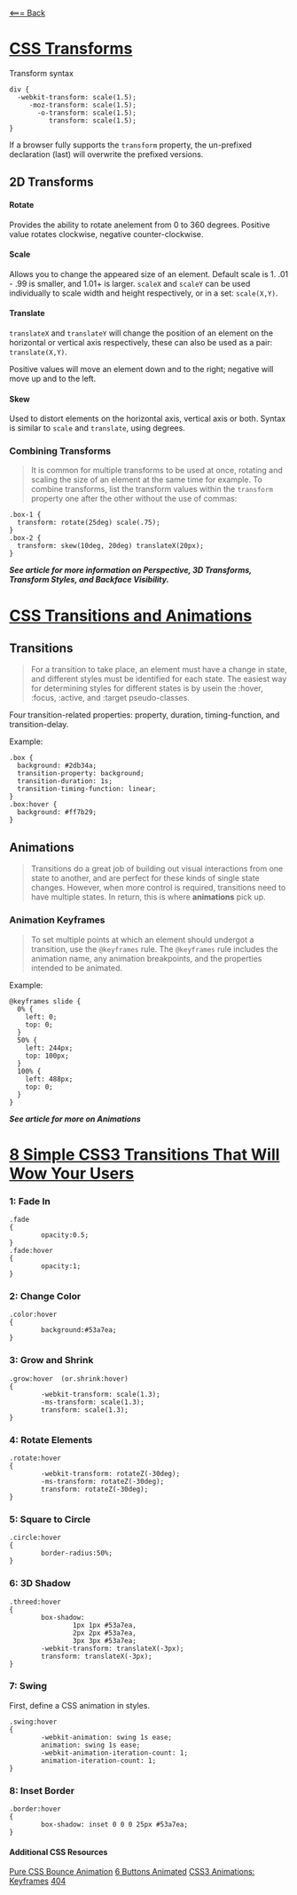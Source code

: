 [<=== Back](README.md)

# [CSS Transforms](https://learn.shayhowe.com/advanced-html-css/css-transforms/)

Transform syntax

```
div {
  -webkit-transform: scale(1.5);
     -moz-transform: scale(1.5);
       -o-transform: scale(1.5);
          transform: scale(1.5);
}
```
If a browser fully supports the `transform` property, the un-prefixed declaration (last) will overwrite the prefixed versions.

## 2D Transforms

#### Rotate
Provides the ability to rotate anelement from 0 to 360 degrees. Positive value rotates clockwise, negative counter-clockwise.

#### Scale
Allows you to change the appeared size of an element. Default scale is 1. .01 - .99 is smaller, and 1.01+ is larger.
`scaleX` and `scaleY` can be used individually to scale width and height respectively, or in a set: `scale(X,Y)`.

#### Translate
`translateX` and `translateY` will change the position of an element on the horizontal or vertical axis respectively, these can also be used as a pair: `translate(X,Y)`.

Positive values will move an element down and to the right; negative will move up and to the left.

#### Skew

Used to distort elements on the horizontal axis, vertical axis or both. Syntax is similar to `scale` and `translate`, using degrees.

### Combining Transforms

> It is common for multiple transforms to be used at once, rotating and scaling the size of an element at the same time for example. To combine transforms, list the transform values within the `transform` property one after the other without the use of commas:

```
.box-1 {
  transform: rotate(25deg) scale(.75);
}
.box-2 {
  transform: skew(10deg, 20deg) translateX(20px);
}
```

***See article for more information on Perspective, 3D Transforms, Transform Styles, and Backface Visibility.***

# [CSS Transitions and Animations](https://learn.shayhowe.com/advanced-html-css/transitions-animations/)

## Transitions

> For a transition to take place, an element must have a change in state, and different styles must be identified for each state. The easiest way for determining styles for different states is by usein the :hover, :focus, :active, and :target pseudo-classes.

Four transition-related properties: property, duration, timing-function, and transition-delay.

Example:

```
.box {
  background: #2db34a;
  transition-property: background;
  transition-duration: 1s;
  transition-timing-function: linear;
}
.box:hover {
  background: #ff7b29;
}
```

## Animations

> Transitions do a great job of building out visual interactions from one state to another, and are perfect for these kinds of single state changes. However, when more control is required, transitions need to have multiple states. In return, this is where **animations** pick up.

### Animation Keyframes

> To set multiple points at which an element should undergot a transition, use the `@keyframes` rule. The `@keyframes` rule includes the animation name, any animation breakpoints, and the properties intended to be animated.

Example:
```
@keyframes slide {
  0% {
    left: 0;
    top: 0;
  }
  50% {
    left: 244px;
    top: 100px;
  }
  100% {
    left: 488px;
    top: 0;
  }
}
```

***See article for more on Animations***

# [8 Simple CSS3 Transitions That Will Wow Your Users](https://www.webdesignerdepot.com/2014/05/8-simple-css3-transitions-that-will-wow-your-users)

### 1: Fade In

```
.fade
{
        opacity:0.5;
}
.fade:hover
{
        opacity:1;
}
```

### 2: Change Color

```
.color:hover
{
        background:#53a7ea;
}
```

### 3: Grow and Shrink

```
.grow:hover  (or.shrink:hover)
{
        -webkit-transform: scale(1.3);
        -ms-transform: scale(1.3);
        transform: scale(1.3);
}
```

### 4: Rotate Elements

```
.rotate:hover
{
        -webkit-transform: rotateZ(-30deg);
        -ms-transform: rotateZ(-30deg);
        transform: rotateZ(-30deg);
}
```

### 5: Square to Circle

```
.circle:hover
{
        border-radius:50%;
}
```

### 6: 3D Shadow

```
.threed:hover
{
        box-shadow:
                1px 1px #53a7ea,
                2px 2px #53a7ea,
                3px 3px #53a7ea;
        -webkit-transform: translateX(-3px);
        transform: translateX(-3px);
}
```

### 7: Swing

First, define a CSS animation in styles.

```
.swing:hover
{
        -webkit-animation: swing 1s ease;
        animation: swing 1s ease;
        -webkit-animation-iteration-count: 1;
        animation-iteration-count: 1;
}
```

### 8: Inset Border

```
.border:hover
{
        box-shadow: inset 0 0 0 25px #53a7ea;
}
```

#### Additional CSS Resources

[Pure CSS Bounce Animation](https://codepen.io/dp_lewis/pen/QWMxRR)
[6 Buttons Animated](https://codepen.io/retyui/pen/ByoaXV)
[CSS3 Animations: Keyframes](https://codepen.io/akshaychauhan/pen/dyBqVo)
[404](https://codepen.io/kieranfivestars/pen/MYdQxX)
